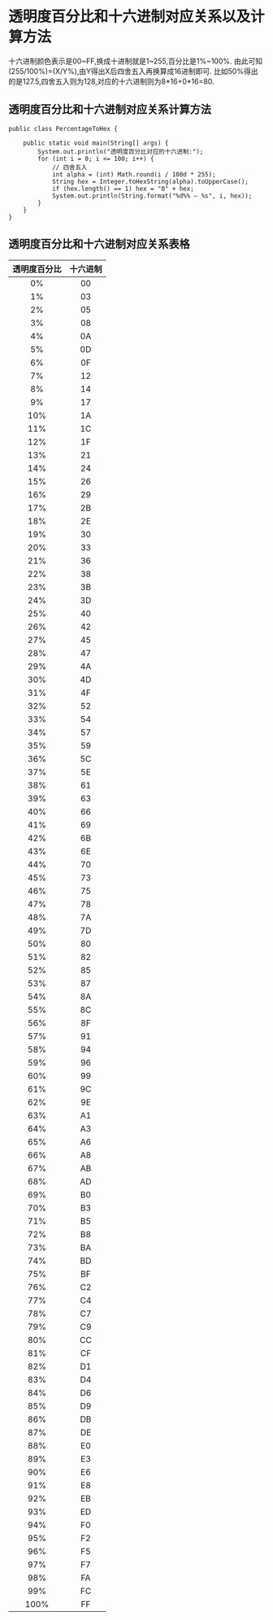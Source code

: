 # 透明度百分比和十六进制对应关系以及计算方法

十六进制颜色表示是00\~FF,换成十进制就是1\~255,百分比是1%~100%.
由此可知(255/100%)=(X/Y%),由Y得出X后四舍五入再换算成16进制即可.
比如50%得出的是127.5,四舍五入则为128,对应的十六进制则为8\*16+0\*16=80.


## 透明度百分比和十六进制对应关系计算方法

```
public class PercentageToHex {

    public static void main(String[] args) {
        System.out.println("透明度百分比对应的十六进制:");
        for (int i = 0; i <= 100; i++) {
            // 四舍五入
            int alpha = (int) Math.round(i / 100d * 255);
            String hex = Integer.toHexString(alpha).toUpperCase();
            if (hex.length() == 1) hex = "0" + hex;
            System.out.println(String.format("%d%% — %s", i, hex));
        }
    }
}
```


## 透明度百分比和十六进制对应关系表格

|透明度百分比|十六进制|
|:--------:|:------:|
|     0%   |   00   |
|     1%   |   03   |
|     2%   |   05   |
|     3%   |   08   |
|     4%   |   0A   |
|     5%   |   0D   |
|     6%   |   0F   |
|     7%   |   12   |
|     8%   |   14   |
|     9%   |   17   |
|    10%   |   1A   |
|    11%   |   1C   |
|    12%   |   1F   |
|    13%   |   21   |
|    14%   |   24   |
|    15%   |   26   |
|    16%   |   29   |
|    17%   |   2B   |
|    18%   |   2E   |
|    19%   |   30   |
|    20%   |   33   |
|    21%   |   36   |
|    22%   |   38   |
|    23%   |   3B   |
|    24%   |   3D   |
|    25%   |   40   |
|    26%   |   42   |
|    27%   |   45   |
|    28%   |   47   |
|    29%   |   4A   |
|    30%   |   4D   |
|    31%   |   4F   |
|    32%   |   52   |
|    33%   |   54   |
|    34%   |   57   |
|    35%   |   59   |
|    36%   |   5C   |
|    37%   |   5E   |
|    38%   |   61   |
|    39%   |   63   |
|    40%   |   66   |
|    41%   |   69   |
|    42%   |   6B   |
|    43%   |   6E   |
|    44%   |   70   |
|    45%   |   73   |
|    46%   |   75   |
|    47%   |   78   |
|    48%   |   7A   |
|    49%   |   7D   |
|    50%   |   80   |
|    51%   |   82   |
|    52%   |   85   |
|    53%   |   87   |
|    54%   |   8A   |
|    55%   |   8C   |
|    56%   |   8F   |
|    57%   |   91   |
|    58%   |   94   |
|    59%   |   96   |
|    60%   |   99   |
|    61%   |   9C   |
|    62%   |   9E   |
|    63%   |   A1   |
|    64%   |   A3   |
|    65%   |   A6   |
|    66%   |   A8   |
|    67%   |   AB   |
|    68%   |   AD   |
|    69%   |   B0   |
|    70%   |   B3   |
|    71%   |   B5   |
|    72%   |   B8   |
|    73%   |   BA   |
|    74%   |   BD   |
|    75%   |   BF   |
|    76%   |   C2   |
|    77%   |   C4   |
|    78%   |   C7   |
|    79%   |   C9   |
|    80%   |   CC   |
|    81%   |   CF   |
|    82%   |   D1   |
|    83%   |   D4   |
|    84%   |   D6   |
|    85%   |   D9   |
|    86%   |   DB   |
|    87%   |   DE   |
|    88%   |   E0   |
|    89%   |   E3   |
|    90%   |   E6   |
|    91%   |   E8   |
|    92%   |   EB   |
|    93%   |   ED   |
|    94%   |   F0   |
|    95%   |   F2   |
|    96%   |   F5   |
|    97%   |   F7   |
|    98%   |   FA   |
|    99%   |   FC   |
|   100%   |   FF   |
